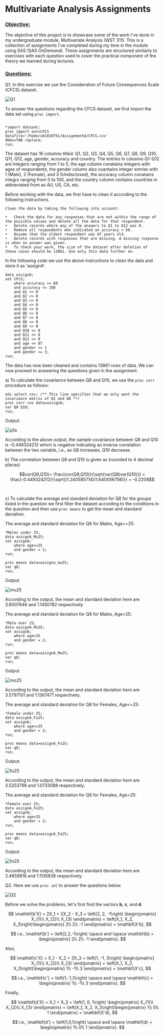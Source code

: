 # Multivariate Analysis Assignments

### <ins>Objective: </ins>

The objective of this project is to showcase some of the work I've done in my undergraduate module, Multivariate Analysis (WST 311). This is a collection of assignments I've completed during my time in the module using SAS (SAS OnDemand). These assignments are structured similarly to exercises with each question used to cover the practical component of the theory we learned during lectures.

### <ins>Questions: </ins>

Q1. In this exercise we use the Consideration of Future Consequences Scale (CFCS) dataset.

![Q1](https://github.com/K-Seaba/SAS-Projects/assets/83554164/50f74d3a-1042-4a25-a280-3ee3e00c6cb6)

 To answer the questions regarding the CFCS dataset, we first import the data set using ```proc import```. 

 ```sas

*import dataset;
proc import out=CFCS
datafile='/home/u61010751/AssignmentA/CFCS.csv'
dbms=TAB replace;
run;

```

The dataset has 16 columns titled: Q1, Q2, Q3, Q4, Q5, Q6, Q7, Q8, Q9, Q10, Q11, Q12, age, gender, accuracy and country. The entries in columns Q1-Q12 are integers ranging from 1 to 5, the age column conatains integers with ages of respondents, the gender column also coantains integer entries with 1 (Male), 2 (Female), and 3 (Undisclosed), the accuracy column conatains integrs ranging from 0 to 100, and the country column contains countries in abbreviated from as AU, US, CA, etc.

Before working with the data, we first have to clean it according to the following instructions.

```
Clean the data by taking the following into account:

•	Check the data for any responses that are not within the range of the possible values and delete all the data for that respondent. 
•	Delete records where any of the answers to Q1 to Q12 was 0.  
•	Remove all respondents who indicated an accuracy < 60. 
•	Assume that the oldest respondent was 87 years old. 
•	Delete records with responses that are missing. A missing response is when no answer was given. 
•	To check your work, the size of the dataset after deletion of these cases should be 13861. Use only this data further on.
```

In the following code we use the above instructions to clean the data and store it as 'assignA'.

```sas
data assignA;
set CFCS;
    where accuracy >= 60
    and accuracy <= 100
    and Q1 <> 0  
    and Q2 <> 0 
    and Q3 <> 0 
    and Q4 <> 0 
    and Q5 <> 0 
    and Q6 <> 0 
    and Q7 <> 0 
    and Q8 <> 0 
    and Q9 <> 0 
    and Q10 <> 0 
    and Q11 <> 0 
    and Q12 <> 0 
    and age <= 87
    and gender >= 1 
    and gender <= 3;    
run;
```

The data has now been cleaned and contains 13861 rows of data. We can now proceed to answering the questions given in the assignment.

a) To calculate the covariance between Q8 and Q10, we use the ```proc corr``` procedure as follows:

```sas
ods select cov; /** This line specifies that we only want the covariance matrix of Q1 and Q8 **/
proc corr cov data=assignA;
var Q8 Q10;
run;
```

Output:

![q1a](https://github.com/K-Seaba/SAS-Projects/assets/83554164/3fcd4a35-ff8b-4d99-a5ac-cf49f3b82055)

According to the above output, the sample covariance between Q8 and Q10 is -0.449324212 which is negative indicating an inverse correlation between the two variable, i.e., as Q8 increases, Q10 decrease.

b) The correlation between Q8 and Q10 is given as (rounded to 4 decimal places)

```math
cor(Q8,Q10)= \frac{cov(Q8,Q10)}{\sqrt{var(Q8)var(Q10)}}
           = \frac{-0.449324212}{\sqrt{(1.240585714)(1.640056756)}}
           = -0.2208
```
<br>

c) To calculate the average and standard deviation for Q8 for the groups listed in the question we first filter the dataset according to the conditions in the question and then use ```proc means``` to get the mean and standard deviation.


The average and standard deviation for Q8 for Males, Age<=25:

```sas
*Males under 25;
data assignA_Mu25;
set assignA;
	where age<=25
	and gender = 1;
run;

proc means data=assigna_mu25;
var q8;
run;
```

Output:

![mu25](https://github.com/K-Seaba/SAS-Projects/assets/83554164/e4f05c38-37ba-4fcf-9f0c-bd1b92ef2c27)

According to the output, the mean and standard deviation here are 3.6007646 and	1.1450782 respectively.

The average and standard deviation for Q8 for Males, Age>25:

```sas
*Male over 25;
data assignA_Mo25;
set assignA;
	where age>25
	and gender = 1;
run;

proc means data=assignA_Mo25;
var q8;
run;
```

Output:

![mo25](https://github.com/K-Seaba/SAS-Projects/assets/83554164/559532fe-5de3-448a-a4ed-a90524fee0fc)


According to the output, the mean and standard deviation here are 3.5797101 and 1.1367471 respectively.

The average and standard deviation for Q8 for Females, Age<=25:

```sas
*Female under 25;
data assignA_Fu25;
set assignA;
	where age<=25
	and gender = 2;
run;

proc means data=assignA_Fu25;
var q8;
run;
```

Output:

![fu25](https://github.com/K-Seaba/SAS-Projects/assets/83554164/cc563dc1-5794-4d22-8032-a5125b5c1d05)

According to the output, the mean and standard deviation here are 3.5253796 and	1.0733088 respectively.

The average and standard deviation for Q8 for Females, Age>25:

```sas
*Female over 25;
data assignA_Fo25;
set assignA;
	where age>25
	and gender = 2;
run;

proc means data=assignA_Fo25;
var q8;
run;
```

Output:

![fo25](https://github.com/K-Seaba/SAS-Projects/assets/83554164/7384052a-10f8-4acb-ae63-ed0cafa901ad)

According to the output, the mean and standard deviation here are 3.4659816 and	1.1135838 respectively.

Q2.  Here we use ```proc iml``` to answer the questions below. 

![Q2](https://github.com/K-Seaba/SAS-Projects/assets/83554164/917d3b2e-98ec-4cac-925b-753b964c9b21)

Before we solve the problems, let's first find the vectors **b**, **c**, and **d**.

$$
\mathbf{b'X} = 2X_1 + 2X_2 - X_3 = \left(2, 2, -1\right) \begin{pmatrix}
X_{1}\\
X_{2}\\
X_{3}
\end{pmatrix} = \left(X_1, X_2, X_3\right)\begin{pmatrix}
2\\
2\\
-1
\end{pmatrix} = \mathbf{X'b},
$$

$$
i.e., \mathbf{b'} = \left(2,2,-1\right) \space and \space \mathbf{b} = \begin{pmatrix}
2\\
2\\
-1
\end{pmatrix}.
$$

Also,

$$
\mathbf{c'X} = X_1 - X_2 + 3X_3 = \left(1, -1, 3\right) \begin{pmatrix}
X_{1}\\
X_{2}\\
X_{3}
\end{pmatrix} = \left(X_1, X_2, X_3\right)\begin{pmatrix}
1\\
-1\\
3
\end{pmatrix} = \mathbf{X'c},
$$

$$
i.e., \mathbf{c'} = \left(1,-1,3\right) \space and \space \mathbf{c} = \begin{pmatrix}
1\\
-1\\
3
\end{pmatrix}.
$$

Finally,

$$
\mathbf{d'X} = X_1 + X_3 = \left(1, 0, 1\right) \begin{pmatrix}
X_{1}\\
X_{2}\\
X_{3}
\end{pmatrix} = \left(X_1, X_2, X_3\right)\begin{pmatrix}
1\\
0\\
1
\end{pmatrix} = \mathbf{X'd},
$$

$$
i.e., \mathbf{d'} = \left(1,0,1\right) \space and \space \mathbf{d} = \begin{pmatrix}
1\\
0\\
1
\end{pmatrix}.
$$

